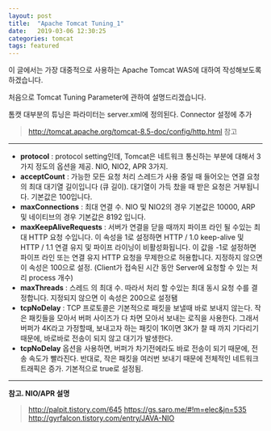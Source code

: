```yaml
---
layout: post
title:  "Apache Tomcat Tuning_1"
date:   2019-03-06 12:30:25
categories: tomcat
tags: featured
---
```


이 글에서는 가장 대중적으로 사용하는 Apache Tomcat WAS에 대하여 작성해보도록 하겠습니다.

처음으로 Tomcat Tuning Parameter에 관하여 설명드리겠습니다.

톰캣 대부분의 튜닝은 파라미터는 server.xml에 정의된다.
Connector 설정에 추가
> <a href="http://tomcat.apache.org/tomcat-8.5-doc/config/http.html">http://tomcat.apache.org/tomcat-8.5-doc/config/http.html</a> 참고

---------------------------------------

* **protocol** : protocol setting인데, Tomcat은 네트워크 통신하는 부분에 대해서 3가지 정도의 옵션을 제공. NIO, NIO2, APR 3가지.
* **acceptCount** : 가능한 모든 요청 처리 스레드가 사용 중일 때 들어오는 연결 요청의 최대 대기열 길이입니다 (큐 길이).
대기열이 가득 찼을 때 받은 요청은 거부됩니다. 기본값은 100입니다.
*	**maxConnections** : 최대 연결 수. NIO 및 NIO2의 경우 기본값은 10000, ARP 및 네이티브의 경우 기본값은 8192 입니다.
*	**maxKeepAliveRequests** : 서버가 연결을 닫을 때까지 파이프 라인 될 수있는 최대 HTTP 요청 수입니다. 이 속성을 1로 설정하면 HTTP / 1.0 keep-alive 및 HTTP / 1.1 연결 유지 및 파이프 라이닝이 비활성화됩니다. 이 값을 -1로 설정하면 파이프 라인 또는 연결 유지 HTTP 요청을 무제한으로 허용합니다. 지정하지 않으면 이 속성은 100으로 설정.
(Client가 접속된 시간 동안 Server에 요청할 수 있는 처리 process 개수)
*	**maxThreads** : 스레드 의 최대 수. 따라서 처리 할 수있는 최대 동시 요청 수를 결정합니다. 지정되지 않으면 이 속성은 200으로 설정됌
*	**tcpNoDelay** : TCP 프로토콜은 기본적으로 패킷을 보낼때 바로 보내지 않는다. 작은 패킷들을 모아서 버퍼 사이즈가 다 차면 모아서 보내는 로직을 사용한다. 그래서 버퍼가 4K라고 가정할때, 보내고자 하는 패킷이 1K이면 3K가 찰 때 까지 기다리기 때문에, 바로바로 전송이 되지 않고 대기가 발생한다.
*	**tcpNoDelay** 옵션을 사용하면, 버퍼가 차기전에라도 바로 전송이 되기 때문에, 전송 속도가 빨라진다. 반대로, 작은 패킷을 여러번 보내기 때문에 전체적인 네트워크 트래픽은 증가. 기본적으로 true로 설정됨.

---------------------------------------

**참고. NIO/APR 설명**
> <a href="http://palpit.tistory.com/645">http://palpit.tistory.com/645</a>
> <a href="https://gs.saro.me/#!m=elec&jn=535">https://gs.saro.me/#!m=elec&jn=535</a>
> <a href="http://gyrfalcon.tistory.com/entry/JAVA-NIO">http://gyrfalcon.tistory.com/entry/JAVA-NIO</a>
